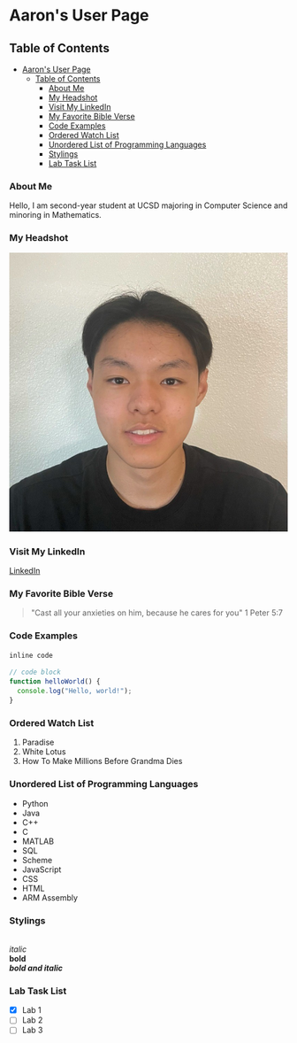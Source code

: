 # Aaron's User Page

## Table of Contents
- [Aaron's User Page](#aarons-user-page)
  - [Table of Contents](#table-of-contents)
    - [About Me](#about-me)
    - [My Headshot](#my-headshot)
    - [Visit My LinkedIn](#visit-my-linkedin)
    - [My Favorite Bible Verse](#my-favorite-bible-verse)
    - [Code Examples](#code-examples)
    - [Ordered Watch List](#ordered-watch-list)
    - [Unordered List of Programming Languages](#unordered-list-of-programming-languages)
    - [Stylings](#stylings)
    - [Lab Task List](#lab-task-list)

### About Me
Hello, I am second-year student at UCSD majoring in Computer Science and minoring in Mathematics.

### My Headshot
![A photo of me](headshot.jpeg)

### Visit My LinkedIn
[LinkedIn](https://www.linkedin.com/in/aaronchiuwei/)

### My Favorite Bible Verse
> "Cast all your anxieties on him, because he cares for you" 1 Peter 5:7

### Code Examples
`inline code`

```javascript
// code block
function helloWorld() {
  console.log("Hello, world!");
}
```

### Ordered Watch List
1. Paradise
2. White Lotus
3. How To Make Millions Before Grandma Dies

### Unordered List of Programming Languages
- Python
- Java
- C++
- C
- MATLAB
- SQL
- Scheme
- JavaScript
- CSS
- HTML
- ARM Assembly

### Stylings
<br>*italic*
<br>**bold**
<br>***bold and italic***

### Lab Task List
- [x] Lab 1
- [ ] Lab 2
- [ ] Lab 3